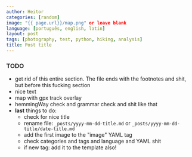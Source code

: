 ```yaml
---
author: Heitor
categories: [random]
image: "{{ page.url}}/map.png" or leave blank
language: [português, english, latin]
layout: post
tags: [photography, test, python, hiking, analysis]
title: Post title
---
```



### TODO

- get rid of this entire section. The file ends with the footnotes and shit,
  but before this fucking section
- nice text
- map with gpx track overlay
- hemmingWay check and grammar check and shit like that
- **last** things to do:
  - check for nice title
  - rename file: `_posts/yyyy-mm-dd-title.md` or
    `_posts/yyyy-mm-dd-title/date-title.md`
  - add the first image to the "image" YAML tag
  - check categories and tags and language and YAML shit
  - if new tag: add it to the template also!